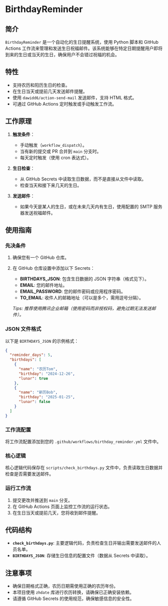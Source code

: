 # BirthdayReminder

## 简介

`BirthdayReminder` 是一个自动化的生日提醒系统，使用 Python 脚本和 GitHub Actions 工作流来管理和发送生日祝福邮件。该系统能够在特定日期提醒用户即将到来的生日或当天的生日，确保用户不会错过祝福的机会。

## 特性

- 支持农历和阳历生日的检查。
- 在生日当天或提前几天发送邮件提醒。
- 使用 `dawidd6/action-send-mail` 发送邮件，支持 HTML 格式。
- 可通过 GitHub Actions 定时触发或手动触发工作流。

## 工作原理

1. **触发条件**：
   - 手动触发（`workflow_dispatch`）。
   - 当有新的提交或 PR 合并到 `main` 分支时。
   - 每天定时触发（使用 cron 表达式）。

2. **生日检查**：
   - 从 GitHub Secrets 中读取生日数据，而不是直接从文件中读取。
   - 检查当天和接下来几天的生日。

3. **发送邮件**：
   - 如果今天是某人的生日，或在未来几天内有生日，使用配置的 SMTP 服务器发送祝福邮件。

## 使用指南

### 先决条件

1. 确保您有一个 GitHub 仓库。
2. 在 GitHub 仓库设置中添加以下 Secrets：
   - **BIRTHDAYS_JSON**: 包含生日数据的 JSON 字符串（格式见下）。
   - **EMAIL**: 您的邮件地址。
   - **EMAIL_PASSWORD**: 您的邮件密码或应用程序密码。
   - **TO_EMAIL**: 收件人的邮箱地址（可以是多个，需用逗号分隔）。

   *Tips: 推荐使用腾讯企业邮箱（使用密码而非授权码，避免过期无法发送邮件）。*

### JSON 文件格式

以下是 `BIRTHDAYS_JSON` 的示例格式：

```json
{
  "reminder_days": 5,
  "birthdays": [
    {
      "name": "农历Tom",
      "birthday": "2024-12-26",
      "lunar": true
    },
    {
      "name": "新历Bob",
      "birthday": "2025-01-25",
      "lunar": false
    }
  ]
}
```

### 工作流配置

将工作流配置添加到您的 `.github/workflows/birthday_reminder.yml` 文件中。

### 核心逻辑

核心逻辑代码保存在 `scripts/check_birthdays.py` 文件中，负责读取生日数据并检查是否需要发送邮件。

### 运行工作流

1. 提交更改并推送到 `main` 分支。
2. 在 GitHub Actions 页面上监控工作流的运行状态。
3. 在生日当天或提前几天，您将收到邮件提醒。

## 代码结构

- **`check_birthdays.py`**: 主要逻辑代码，负责检查生日并输出需要发送邮件的人员名单。
- **`BIRTHDAYS_JSON`**: 存储生日信息的配置文件（数据从 Secrets 中读取）。

## 注意事项

- 确保日期格式正确，农历日期需使用正确的农历年份。
- 本项目使用 `zhdate` 库进行农历转换，请确保已正确安装依赖。
- 请遵循 GitHub Secrets 的使用规范，确保敏感信息的安全性。
